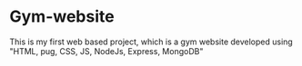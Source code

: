 # Gym-website
This is my first web based project, which is a gym website developed using "HTML, pug, CSS, JS, NodeJs, Express, MongoDB"
